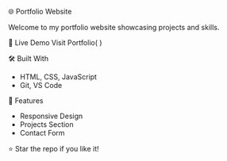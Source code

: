 🌐 Portfolio Website

Welcome to my portfolio website showcasing projects and skills.

 🚀 Live Demo
Visit Portfolio( )

🛠️ Built With
- HTML, CSS, JavaScript
- Git, VS Code

 📸 Features
- Responsive Design
- Projects Section
- Contact Form

 

⭐️ Star the repo if you like it!

